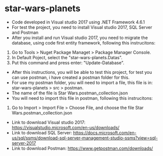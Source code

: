 # star-wars-planets
- Code developed in Visual studio 2017 using .NET Framework 4.6.1
- For test the project, you need to install Visual studio 2017, SQL Server and Postman
- After you install and run Visual studio 2017, you need to migrate the database, using code first entity framework, following this instrucitons:
1. Go to Tools > Nuget Package Managet > Package Manager Console.
2. In Default Poject, select the "star-wars-planets.Datas".
3. Put this command and press enter: "Update-Database".
- After this instructions, you will be able to test this project, for test you can use postman, i have created a postman folder for this.
- For use my postman folder, you will need to import a file, this file is in: star-wars-planets > src > postman.
- The name of the file is Star Wars.postman_collection.json
- You will need to import this file in postman, following this instrucitons:
1. Go to Import > Import File > Choose File, and choose the file Star Wars.postman_collection.json
- Link to download Visual studio 2017: https://visualstudio.microsoft.com/en-us/downloads/
- Link to download SQL Server: https://docs.microsoft.com/en-us/sql/ssms/download-sql-server-management-studio-ssms?view=sql-server-2017
- Link to download Postman: https://www.getpostman.com/downloads/
